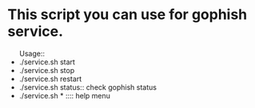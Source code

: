 <h1>This script you can use for gophish service.</h1> 

<ul>Usage::
  <li>./service.sh start</li>
  <li>./service.sh stop</li>
  <li>./service.sh restart</li>
  <li>./service.sh status:: check gophish status</li>
  <li>./service.sh * :::: help menu</li>
</ul>
